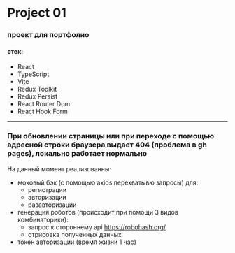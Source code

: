 # Project 01

### проект для портфолио

#### стек:

- React
- TypeScript
- Vite
- Redux Toolkit
- Redux Persist
- React Router Dom
- React Hook Form

---
### При обновлении страницы или при переходе с помощью адресной строки браузера выдает 404 (проблема в gh pages), локально работает нормально
На данный момент реализованны:

- моковый бэк (с помощью axios перехватывю запросы) для:
  - регистрации
  - авторизации
  - разавторизации
- генерация роботов (происходит при помощи 3 видов комбинаторики):
  - запрос к стороннему api https://robohash.org/
  - отрисовка полученных данных
- токен авторизации (время жизни 1 час)
